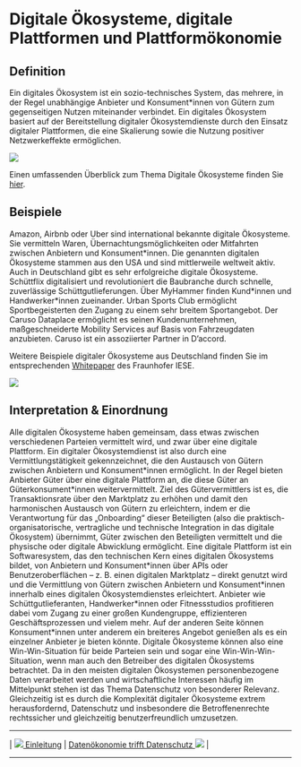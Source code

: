 # Digitale Ökosysteme, digitale Plattformen und Plattformökonomie

## Definition
Ein digitales Ökosystem ist ein sozio-technisches System, das mehrere, in der Regel unabhängige Anbieter und Konsument*innen von Gütern zum gegenseitigen Nutzen miteinander verbindet. Ein digitales Ökosystem basiert auf der Bereitstellung digitaler Ökosystemdienste durch den Einsatz digitaler Plattformen, die eine Skalierung sowie die Nutzung positiver Netzwerkeffekte ermöglichen.

![](<Digitales Ökosystem.png>)

Einen umfassenden Überblick zum Thema Digitale Ökosysteme finden Sie [hier](https://www.iese.fraunhofer.de/de/leistungen/digitale-oekosysteme.html).

## Beispiele
Amazon, Airbnb oder Uber sind international bekannte digitale Ökosysteme. Sie vermitteln Waren, Übernachtungsmöglichkeiten oder Mitfahrten zwischen Anbietern und Konsument\*innen. Die genannten digitalen Ökosysteme stammen aus den USA und sind mittlerweile weltweit aktiv. Auch in Deutschland gibt es sehr erfolgreiche digitale Ökosysteme. Schüttflix digitalisiert und revolutioniert die Baubranche durch schnelle, zuverlässige Schüttgutlieferungen. Über MyHammer finden Kund\*innen und Handwerker*innen zueinander. Urban Sports Club ermöglicht Sportbegeisterten den Zugang zu einem sehr breitem Sportangebot. Der Caruso Dataplace ermöglicht es seinen Kundenunternehmen, maßgeschneiderte Mobility Services auf Basis von Fahrzeugdaten anzubieten. Caruso ist ein assoziierter Partner in D’accord.

Weitere Beispiele digitaler Ökosysteme aus Deutschland finden Sie im entsprechenden  [Whitepaper](https://www.iese.fraunhofer.de/content/dam/iese/publikation/digitale-oekosysteme-in-deutschland-fraunhofer-iese.pdf) des Fraunhofer IESE.

![](<Whitepaper Digitale Ökosysteme.png>)


## Interpretation & Einordnung 
Alle digitalen Ökosysteme haben gemeinsam, dass etwas zwischen verschiedenen Parteien vermittelt wird, und zwar über eine digitale Plattform. Ein digitaler Ökosystemdienst ist also durch eine Vermittlungstätigkeit gekennzeichnet, die den Austausch von Gütern zwischen Anbietern und Konsument\*innen ermöglicht. In der Regel bieten Anbieter Güter über eine digitale Plattform an, die diese Güter an Güterkonsument\*innen weitervermittelt. Ziel des Gütervermittlers ist es, die Transaktionsrate über den Marktplatz zu erhöhen und damit den harmonischen Austausch von Gütern zu erleichtern, indem er die Verantwortung für das „Onboarding“ dieser Beteiligten (also die praktisch-organisatorische, vertragliche und technische Integration in das digitale Ökosystem) übernimmt, Güter zwischen den Beteiligten vermittelt und die physische oder digitale Abwicklung ermöglicht. Eine digitale Plattform ist ein Softwaresystem, das den technischen Kern eines digitalen Ökosystems bildet, von Anbietern und Konsument\*innen über APIs oder Benutzeroberflächen – z. B. einen digitalen Marktplatz – direkt genutzt wird und die Vermittlung von Gütern zwischen Anbietern und Konsument\*innen innerhalb eines digitalen Ökosystemdienstes erleichtert.
Anbieter wie Schüttgutlieferanten, Handwerker\*innen oder Fitnessstudios profitieren dabei vom Zugang zu einer großen Kundengruppe, effizienteren Geschäftsprozessen und vielem mehr. Auf der anderen Seite können Konsument*innen unter anderem ein breiteres Angebot genießen als es ein einzelner Anbieter je bieten könnte. Digitale Ökosysteme können also eine Win-Win-Situation für beide Parteien sein und sogar eine Win-Win-Win-Situation, wenn man auch den Betreiber des digitalen Ökosystems betrachtet. 
Da in den meisten digitalen Ökosystemen personenbezogene Daten verarbeitet werden und wirtschaftliche Interessen häufig im Mittelpunkt stehen ist das Thema Datenschutz von besonderer Relevanz. Gleichzeitig ist es durch die Komplexität digitaler Ökosysteme extrem herausfordernd, Datenschutz und insbesondere die Betroffenenrechte rechtssicher und gleichzeitig benutzerfreundlich umzusetzen. 

****

| [![](/Daccord/assets/images/backward-solid.svg) Einleitung](<index>) | [Datenökonomie trifft Datenschutz ![](/Daccord/assets/images/forward-solid.svg)](<Datenökonomie trifft Datenschutz>) |

****
